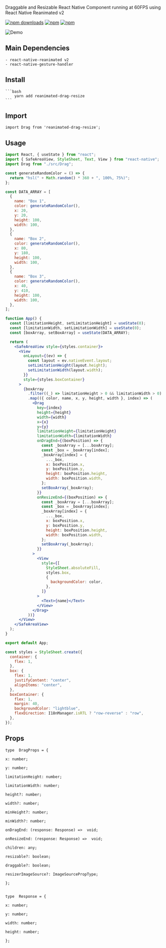 Draggable and Resizable React Native Component running at 60FPS using React Native Reanimated v2

[![npm downloads](https://img.shields.io/npm/dm/reanimated-drag-resize.svg?style=for-the-badge)](https://www.npmjs.com/package/reanimated-drag-resize)
[![npm](https://img.shields.io/npm/dt/reanimated-drag-resize.svg?style=for-the-badge)](https://www.npmjs.com/package/reanimated-drag-resize)
[![npm](https://img.shields.io/npm/l/reanimated-drag-resize?style=for-the-badge)](https://github.com/fateh999/reanimated-drag-resize/blob/master/LICENSE)

![Demo](https://i.ibb.co/c30NjMn/reanimated-drag-resize-demo.gif)

## Main Dependencies

    - react-native-reanimated v2
    - react-native-gesture-handler

## Install

    ```bash
        yarn add reanimated-drag-resize
    ```

## Import

    import Drag from 'reanimated-drag-resize';

## Usage

```jsx
import React, { useState } from "react";
import { SafeAreaView, StyleSheet, Text, View } from "react-native";
import Drag from "./src/Drag";

const generateRandomColor = () => {
  return "hsl(" + Math.random() * 360 + ", 100%, 75%)";
};

const DATA_ARRAY = [
  {
    name: "Box 1",
    color: generateRandomColor(),
    x: 20,
    y: 20,
    height: 100,
    width: 100,
  },
  {
    name: "Box 2",
    color: generateRandomColor(),
    x: 80,
    y: 180,
    height: 100,
    width: 100,
  },
  {
    name: "Box 3",
    color: generateRandomColor(),
    x: 40,
    y: 410,
    height: 100,
    width: 100,
  },
];

function App() {
  const [limitationHeight, setLimitationHeight] = useState(0);
  const [limitationWidth, setLimitationWidth] = useState(0);
  const [boxArray, setBoxArray] = useState(DATA_ARRAY);

  return (
    <SafeAreaView style={styles.container}>
      <View
        onLayout={(ev) => {
          const layout = ev.nativeEvent.layout;
          setLimitationHeight(layout.height);
          setLimitationWidth(layout.width);
        }}
        style={styles.boxContainer}
      >
        {boxArray
          .filter((_) => limitationHeight > 0 && limitationWidth > 0)
          .map(({ color, name, x, y, height, width }, index) => (
            <Drag
              key={index}
              height={height}
              width={width}
              x={x}
              y={y}
              limitationHeight={limitationHeight}
              limitationWidth={limitationWidth}
              onDragEnd={(boxPosition) => {
                const _boxArray = [...boxArray];
                const _box = _boxArray[index];
                _boxArray[index] = {
                  ..._box,
                  x: boxPosition.x,
                  y: boxPosition.y,
                  height: boxPosition.height,
                  width: boxPosition.width,
                };
                setBoxArray(_boxArray);
              }}
              onResizeEnd={(boxPosition) => {
                const _boxArray = [...boxArray];
                const _box = _boxArray[index];
                _boxArray[index] = {
                  ..._box,
                  x: boxPosition.x,
                  y: boxPosition.y,
                  height: boxPosition.height,
                  width: boxPosition.width,
                };
                setBoxArray(_boxArray);
              }}
            >
              <View
                style={[
                  StyleSheet.absoluteFill,
                  styles.box,
                  {
                    backgroundColor: color,
                  },
                ]}
              >
                <Text>{name}</Text>
              </View>
            </Drag>
          ))}
      </View>
    </SafeAreaView>
  );
}

export default App;

const styles = StyleSheet.create({
  container: {
    flex: 1,
  },
  box: {
    flex: 1,
    justifyContent: "center",
    alignItems: "center",
  },
  boxContainer: {
    flex: 1,
    margin: 40,
    backgroundColor: "lightblue",
    flexDirection: I18nManager.isRTL ? "row-reverse" : "row",
  },
});
```

## Props

```
type  DragProps = {

x: number;

y: number;

limitationHeight: number;

limitationWidth: number;

height?: number;

width?: number;

minHeight?: number;

minWidth?: number;

onDragEnd: (response: Response) =>  void;

onResizeEnd: (response: Response) =>  void;

children: any;

resizable?: boolean;

draggable?: boolean;

resizerImageSource?: ImageSourcePropType;

};


type  Response = {

x: number;

y: number;

width: number;

height: number;

};
```
